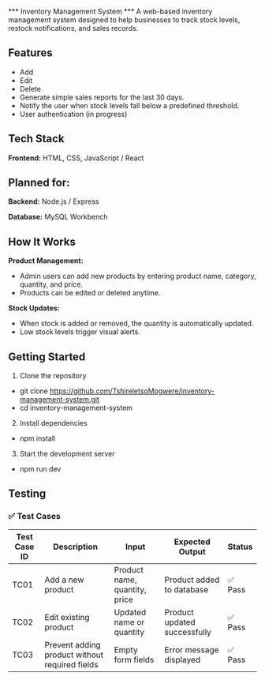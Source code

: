 *** Inventory Management System ***
A web-based inventory management system designed to help businesses to track stock levels, restock notifications, and sales records.

## Features
- Add
- Edit 
- Delete 
- Generate simple sales reports for the last 30 days.
- Notify the user when stock levels fall below a predefined threshold.
- User authentication (in progress)

## Tech Stack
**Frontend:** HTML, CSS, JavaScript / React 

## Planned for:
**Backend:** Node.js / Express 

**Database:** MySQL Workbench

## How It Works
**Product Management:**
- Admin users can add new products by entering product name, category, quantity, and price.
- Products can be edited or deleted anytime.

**Stock Updates:**
- When stock is added or removed, the quantity is automatically updated.
- Low stock levels trigger visual alerts.

## Getting Started
1. Clone the repository
- git clone https://github.com/TshireletsoMogwere/inventory-management-system.git
- cd inventory-management-system

2. Install dependencies
- npm install

3. Start the development server
- npm run dev

## Testing 

### ✅ Test Cases

| **Test Case ID** | **Description**                        | **Input**                      | **Expected Output**            | **Status** |
|--------------|--------------------------------------------|--------------------------------|--------------------------------|------------|
| TC01         | Add a new product                          | Product name, quantity, price  | Product added to database      | ✅ Pass    |
| TC02         | Edit existing product                      | Updated name or quantity       | Product updated successfully   | ✅ Pass    |
| TC03         | Prevent adding product without required fields | Empty form fields          | Error message displayed        | ✅ Pass    |

